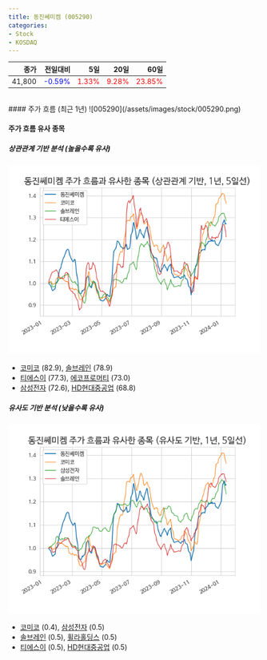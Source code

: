 ```yaml
---
title: 동진쎄미켐 (005290)
categories:
- Stock
- KOSDAQ
---
```


|종가|전일대비|5일|20일|60일|
|---:|-------:|--:|---:|---:|
|41,800|<span style="color: blue">-0.59%</span>|<span style="color: red">1.33%</span>|<span style="color: red">9.28%</span>|<span style="color: red">23.85%</span>|

<!-- more -->
<br>
#### 주가 흐름 (최근 1년)
![005290](/assets/images/stock/005290.png)


#### 주가 흐름 유사 종목


##### 상관관계 기반 분석 (높을수록 유사)
![005290](/assets/images/stock/005290_corr.png)
- [코미코](/183300/) (82.9), [솔브레인](/357780/) (78.9)
- [티에스이](/131290/) (77.3), [에코프로머티](/450080/) (73.0)
- [삼성전자](/005930/) (72.6), [HD현대중공업](/329180/) (68.8)


##### 유사도 기반 분석 (낮을수록 유사)	
![005290](/assets/images/stock/005290_sim.png)
- [코미코](/183300/) (0.4), [삼성전자](/005930/) (0.5)
- [솔브레인](/357780/) (0.5), [휠라홀딩스](/081660/) (0.5)
- [티에스이](/131290/) (0.5), [HD현대중공업](/329180/) (0.5)